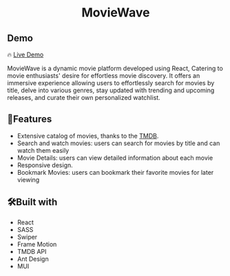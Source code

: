 <h1 align='center'>MovieWave</h1>

<h2>Demo</h2>

🔥 [Live Demo](https://movie-wave-app.vercel.app/)

<p>MovieWave is a dynamic movie platform developed using React, Catering to movie enthusiasts' desire for effortless movie discovery. It offers an immersive experience allowing users to effortlessly search for movies by title, delve into various genres, stay updated with trending and upcoming releases, and curate their own personalized watchlist.<p/>

<h2>🍿Features</h2>

- Extensive catalog of movies, thanks to the [TMDB](https://www.themoviedb.org/).
- Search and watch movies: users can search for movies by title and can watch them easily
- Movie Details: users can view detailed information about each movie
- Responsive design.
- Bookmark Movies: users can bookmark their favorite movies for later viewing

<h2>🛠️Built with</h2>

- React
- SASS
- Swiper
- Frame Motion
- TMDB API
- Ant Design
- MUI 
